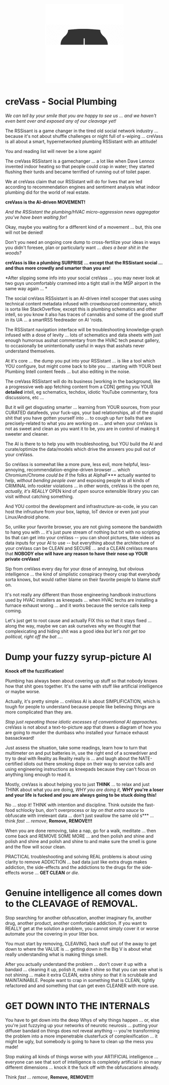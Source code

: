 <p align="center">
    <img src="./docs/source/temp_logo_hq.png" width="250">
</p>

creVass - Social Plumbing
=========================

*We can tell by your smile that you are happy to see us ... and we haven't even bent over and exposed any of our cleavage yet!*  

The RSSisant is a game changer in the tired old social network industry ... because it's not about shuffle challenges or night full of s-wiping ... creVass is all about a smart, hypernetworked plumbing RSSistant with an attitude!  

You and reading list will never be a lone again!  

The creVass RSSistant is a gamechanger ... a lot like when Dave Lennox invented indoor heating so that people could crap in water; they started flushing their turds and became terrified of running out of toilet paper. 

We at creVass claim that our RSSistant will do for lives that are led according to recommendation engines and sentiment analysis what indoor plumbing did for the world of real estate. 

**creVass is the AI-driven MOVEMENT!**

*And the RSSistant the plumbing/HVAC micro-aggression news aggregator you've have been waiting for!*

Okay, maybe you waiting for a different kind of a movement ... but, this one will not be denied!

Don't you need an ongoing core dump to cross-fertilize your ideas in ways you didn't foresee, plan or particularly want ... *does a bear shit in the woods?*

**creVass is like a plumbing SURPRISE ... except that the RSSistant social ... and thus more crowdly and smarter than you are!**

*After slipping some info into your social creVass ... you may never look at two guys uncomfortably crammed into a tight stall in the MSP airport in the same way again ... *

The social creVass RSSsistant is an AI-driven intell scooper that uses using technical content metadata infused with crowdsourced commentary, which is sorta like StackOverflow, except this is plumbing schematics and other intell, so you know it also has traces of cannabis and some of the good stuff in its UA ... a smartRSS feedreader on AI 'roids.

The RSSistant navigation interface will be troubleshooting knowledge-graph infused with a dose of levity ... lots of schematics and data sheets with just enough humorous asshat commentary from the HVAC tech peanut gallery, to occasionally be unintentionally useful in ways that asshats never understand themselves.

At it's core ... the dump you put into your RSSistant ... is like a tool which YOU configure, but might come back to bite you ... starting with YOUR best Plumbing Intell content feeds ... but also editing in the noise.

The creVass RSSistant will do its business [working in the background, like a progressive web app fetching content from a CDN] getting you YOUR **detailed** intell, eg schematics, techdox, idiotic YouTube commentary, fora discussions, etc ... 

But it will get disgusting smarter ... learning from YOUR sources, from your CURATED datafeeds, your fuck-ups, your bad relationships, all of the stupid shit that you have gotten yourself into ... to cough up furr balls that are precisely-related to what you are working on ... and when your creVass is not as sweet and clean as you want it to be, you are in control of making it sweeter and cleaner.

The AI is there to to help you with troubleshooting, but YOU build the AI and curate/optimize the data/models which drive the answers you pull out of your creVass.

So creVass is somewhat like a more pure, less evil, more helpful, less-annoying, recommendation-engine-driven browser ... which Chromium/Chrome *could be* if the folks at AlphaF*** actually wanted to help, *without bending people over* and exposing people to all kinds of CRIMINAL info rookter violations ... in other words, creVass is the open *no, actually, it's REALLY* OPEN kind of *open* source extensible library you can visit without catching something. 

And YOU control the development and infrastructure-as-code, ie you can host the infrusture from your box, laptop, IoT device or even just your Linux/Android phone.

So, unlike your favorite browser, you are not giving someone the bandwidth to hang you with ... it's just pure stream of nothing but txt with no scripting bs that can get into your creVass -- you can shoot pictures, take videos as data inputs for your AI to use -- but everything about the architecture of your creVass can be CLEAN and SECURE ... and a CLEAN creVass means that **NOBODY else will have any reason to have their nose up YOUR private creVass!**

Sip from creVass every day for your dose of annoying, but obvious intelligence ... the kind of simplistic conspiracy theory crap that everybody sorta knows, but would rather blame on their favorite people to blame stuff on. 

It's not really any different than those engineering handbook instructions used by HVAC installers as kneepads ... when HVAC techs are installing a furnace exhaust wrong ... and it works because the service calls keep coming.

Let's just get to root cause and actually FIX this so that it stays fixed ... along the way, maybe we can ask ourselves why we thought that complexicating and hiding shit was a good idea *but let's not get too political, right off the bat ...*.

Dump your fuzzy syrup-picture AI  
================================

**Knock off the fuzzification!**

Plumbing has always been about covering up stuff so that nobody knows how that shit goes together.  It's the same with stuff like artificial intelligence or maybe worse. 

Actually, it's pretty simple ... creVass AI is about SIMPLIFICATION, which is tough for people to understand because people like believing things are more complicated than they are.

*Stop just repeating those idiotic excesses of conventional AI approaches.* creVass is not about a text-to-picture app that draws a diagram of how you are going to murder the dumbass who installed your furnace exhaust bassackward!

Just assess the situation, take some readings, learn how to turn that multimeter on and put batteries in, use the right end of a screwdriver and try to deal with Reality as Reality really is ... and laugh about the NATE-certified idiots out there smoking dope on their way to service calls and using engineering instructions as kneepads because they can't focus on anything long enough to read it.

Mostly, creVass is about helping you to just **THINK** ... to relax and just THINK about what you are doing, *WHY you are doing it,* **WHY you're a loser and your life is fucked and you are always going to be stuck doing this!** 

No ... stop it!  THINK with intention and discipline. Think outside the fast-food schlocky bun, don't overprocess or *lay on that extra sauce* to obfuscate with irrelevant data ... don't just swallow the same old s*** ... think *fast* ... *remove*, **Remove,** **REMOVE!!!**

When you are done removing, take a nap, go for a walk, meditate ... then come back and REMOVE SOME MORE ... and then polish and shine and polish and shine and polish and shine to and make sure the smell is gone and the flow will scour clean.

PRACTICAL troubleshooting and solving REAL problems is about using clarity to remove ADDICTION ... bad data just like extra drugs makes addiction, the side-effects and the addictions to the drugs for the side-effects worse ... **GET CLEAN** *or die*.


Genuine intelligence all comes down to the CLEAVAGE of REMOVAL.
===============================================================

Stop searching for another obfuscation, another imaginary fix, another drug, another product, another comfortable addiction. If you want to REALLY get at the solution a problem, you cannot simply cover it or worse automate your the covering in your litter box.

You must start by removing, CLEAVING, hack stuff out of the away to get down to where the VALUE is ... getting down in the Big V is about what really understanding what is making things smell.

After you actually understand the problem ... don't cover it up with a bandaid ... cleaning it up, polish it, make it shine so that you can see what is not shining ... make it extra CLEAN, extra shiny so that it is scrubbale and MAINTAINABLE.
People want to crap in something that is CLEAN, tightly refactored and and something that can get even CLEANER with more use.

GET DOWN INTO THE INTERNALS
===========================


You have to get down into the deep Whys of why things happen ... or, else you're just fuzzying up your networks of neurotic neurosis ... putting your diffuser bandaid on things does not reveal anything -- you're transforming the problem into a more impenetrable clusterfuck of complexification ... it might be ugly, but somebody is going to have to clean up the mess you  made!

Stop making all kinds of things worse with your ARTIFICIAL intelligence ... everyone can see that sort of intelligence is completely artificial in so many different dimensions ... knock it the fuck off with the obfuscations already.

Think *fast* ... *remove*, **Remove,** **REMOVE!!!**

